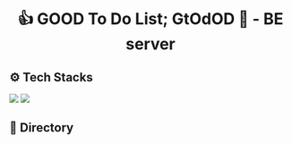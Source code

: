 <div align=center>
  <h1> 👍 GOOD To Do List; GtOdOD 📝 - BE server </h1>
</div>


## ⚙ Tech Stacks
 <img src="https://img.shields.io/badge/Spring Boot-6DB33F?style=for-the-badge&logo=Spring Boot&logoColor=white"> <img src="https://img.shields.io/badge/Spring Security-6DB33F?style=for-the-badge&logo=Spring Security&logoColor=white"> 

## 📂 Directory 